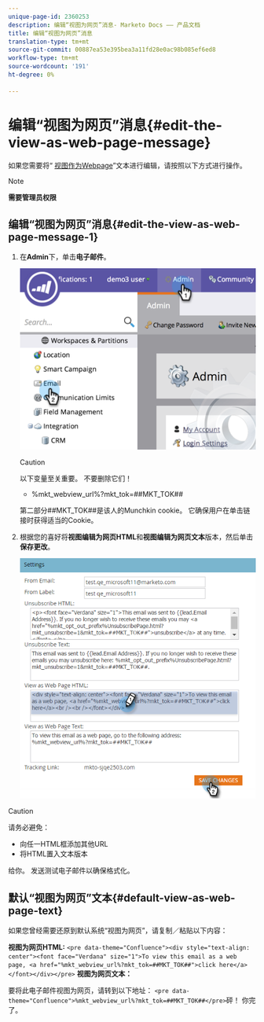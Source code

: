 ```yaml
---
unique-page-id: 2360253
description: 编辑“视图为网页”消息- Marketo Docs —— 产品文档
title: 编辑“视图为网页”消息
translation-type: tm+mt
source-git-commit: 00887ea53e395bea3a11fd28e0ac98b085ef6ed8
workflow-type: tm+mt
source-wordcount: '191'
ht-degree: 0%

---
```



# 编辑“视图为网页”消息{#edit-the-view-as-web-page-message}

如果您需要将“ [视图作为Webpage](../../../product-docs/email-marketing/general/functions-in-the-editor/add-a-view-as-web-page-link-to-an-email.md)”文本进行编辑，请按照以下方式进行操作。

>[!NOTE]
>
>**需要管理员权限**

## 编辑“视图为网页”消息{#edit-the-view-as-web-page-message-1}

1. 在&#x200B;**Admin**&#x200B;下，单击&#x200B;**电子邮件**。

   ![](assets/image2014-9-18-17-3a13-3a2.png)

   >[!CAUTION]
   >
   >以下变量至关重要。 不要删除它们！
   >
   >    
   >    
   >    * %mkt_webview_url%?mkt_tok=##MKT_TOK##
   >    
   >    
   >第二部分##MKT_TOK##是该人的Munchkin cookie。 它确保用户在单击链接时获得适当的Cookie。

1. 根据您的喜好将&#x200B;**视图编辑为网页HTML**&#x200B;和**视图编辑为网页文本**版本，然后单击&#x200B;**保存更改**。

   ![](assets/image2016-8-26-14-3a40-3a29.png)

>[!CAUTION]
>
>请务必避免：
>
>* 向任一HTML框添加其他URL
>* 将HTML置入文本版本

>



给你。 发送测试电子邮件以确保格式化。

## 默认“视图为网页”文本{#default-view-as-web-page-text}

如果您曾经需要还原到默认系统“视图为网页”，请复制／粘贴以下内容：

**视图为网页HTML:**
`<pre data-theme="Confluence"><div style="text-align: center"><font face="Verdana" size="1">To view this email as a web page, <a href="%mkt_webview_url%?mkt_tok=##MKT_TOK##">click here</a></font></div></pre>` **视图为网页文本：**

要将此电子邮件视图为网页，请转到以下地址：
`<pre data-theme="Confluence">%mkt_webview_url%?mkt_tok=##MKT_TOK##</pre>`砰！ 你完了。
